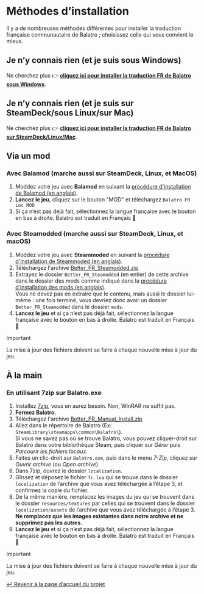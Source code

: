 # Méthodes d’installation

Il y a de nombreuses méthodes différentes pour installer la traduction française communautaire de Balatro ; choisissez celle qui vous convient le mieux.

## Je n’y connais rien (et je suis sous Windows)

Ne cherchez plus 👉 [**cliquez ici pour installer la traduction FR de Balatro sous Windows**](QUICKSTART.md).

## Je n’y connais rien (et je suis sur SteamDeck/sous Linux/sur Mac)

Ne cherchez plus 👉 [**cliquez ici pour installer la traduction FR de Balatro sur SteamDeck/Linux/Mac**](QUICKSTART_UNIX.md).

## Via un mod

### Avec Balamod (marche aussi sur SteamDeck, Linux, et MacOS)
1. Moddez votre jeu avec **Balamod** en suivant la [procédure d'installation de Balamod (en anglais)](https://github.com/UwUDev/balamod).
2. **Lancez le jeu**, cliquez sur le bouton "MOD" et téléchargez `Balatro FR Loc MOD`
3. Si ça n’est pas déjà fait, sélectionnez la langue française avec le bouton en bas à droite. Balatro est traduit en Français 🥳


### Avec Steamodded (marche aussi sur SteamDeck, Linux, et macOS)

1. Moddez votre jeu avec **Steammoded** en suivant la [procédure d'installation de Steammoded (en anglais)](https://github.com/Steamopollys/Steamodded?tab=readme-ov-file#installation).
2. Téléchargez l'archive [Better_FR_Steamodded.zip](https://github.com/FrBmt-BIGetNouf/balatro-french-translations/releases/latest/download/Better_FR_Steamodded.zip)
3. Extrayez le dossier `Better_FR_Steamodded` (en entier) de cette archive dans le dossier des mods comme indiqué dans la [procédure d’installation des mods (en anglais)](https://github.com/Steamopollys/Steamodded?tab=readme-ov-file#how-to-install-a-mod). <br/> Vous ne devez pas en extraire que le contenu, mais aussi le dossier lui-même : une fois terminé, vous devriez donc avoir un dossier `Better_FR_Steamodded` dans le dossier `mods`.
4. **Lancez le jeu** et si ça n’est pas déjà fait, sélectionnez la langue française avec le bouton en bas à droite. Balatro est traduit en Français 🥳

> [!IMPORTANT]
> La mise à jour des fichiers doivent se faire à chaque nouvelle mise à jour du jeu.

## À la main

### En utilisant 7zip sur Balatro.exe

1. Installez [7zip](https://7-zip.org/), vous en aurez besoin. Non, WinRAR ne suffit pas.
2. **Fermez Balatro.**
3. Téléchargez l'archive [Better_FR_Manual_Install.zip](https://github.com/FrBmt-BIGetNouf/balatro-french-translations/releases/latest/download/Better_FR_Manual_Install.zip)
4. Allez dans le répertoire de Balatro (Ex: `SteamLibrary\steamapps\common\Balatro\`). <br/> Si vous ne savez pas où se trouve Balatro, vous pouvez cliquer-droit sur Balatro dans votre bibliothèque Steam, puis cliquer sur *Gérer* puis *Parcourir les fichiers locaux*.
5. Faites un clic-droit sur `Balatro.exe`, puis dans le menu *7-Zip*, cliquez sur *Ouvrir archive* (ou *Open archive*).
6. Dans 7zip, ouvrez le dossier `localization`.
7. Glissez et déposez le fichier `fr.lua` qui se trouve dans le dossier `localization` de l’archive que vous avez téléchargée à l’étape 3, et confirmez la copie du fichier.
8. De la même manière, remplacez les images du jeu qui se trouvent dans le dossier `resources/textures` par celles qui se trouvent dans le dossier `localization/assets` de l’archive que vous avez téléchargée à l’étape 3. **Ne remplacez que les images existantes dans notre archive et ne supprimez pas les autres.**
9. **Lancez le jeu** et si ça n’est pas déjà fait, sélectionnez la langue française avec le bouton en bas à droite. Balatro est traduit en Français 🥳

> [!IMPORTANT]
> La mise à jour des fichiers doivent se faire à chaque nouvelle mise à jour du jeu.

[↩ Revenir à la page d’accueil du projet](https://github.com/FrBmt-BIGetNouf/balatro-french-translations)
